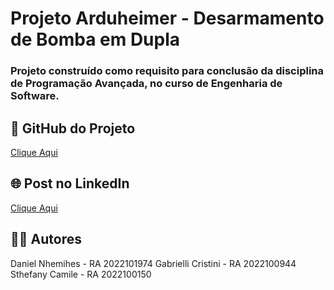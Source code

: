 # Projeto Arduheimer - Desarmamento de Bomba em Dupla #

### Projeto construído como requisito para conclusão da disciplina de Programação Avançada, no curso de Engenharia de Software.



## 🚀 GitHub do Projeto
[Clique Aqui](https://github.com/daninhemihes/arduheimer)



## 🌐 Post no LinkedIn
[Clique Aqui](https://www.linkedin.com/posts/gabrielli-cristini-da-silva-a7953919a_arduheimer-arduino-programming-activity-7206760457670430720-BlIo?utm_source=share&utm_medium=member_desktop)



## 👷‍♂️ Autores
Daniel Nhemihes - RA 2022101974
Gabrielli Cristini - RA 2022100944
Sthefany Camile - RA 2022100150
